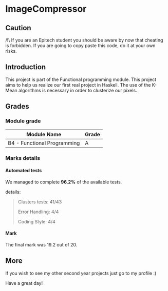# ImageCompressor

## Caution

/!\ If you are an Epitech student you should be aware by now that cheating is forbidden. If you are going to copy paste this code, do it at your own risks.

## Introduction
This project is part of the Functional programming module. This project aims to help us realize our first real project in Haskell. The use of the K-Mean algorithms is necessary in order to clusterize our pixels.

## Grades

### Module grade

|Module Name | Grade |
|---|---|
| B4 - Functional Programming | A |

### Marks details

#### Automated tests

We managed to complete **96.2%** of the available tests.

details:

> Clusters tests: 41/43
>
> Error Handling: 4/4
>
> Coding Style: 4/4

#### Mark

The final mark was 19.2 out of 20.

## More

If you wish to see my other second year projects just go to my profile :)

Have a great day!
